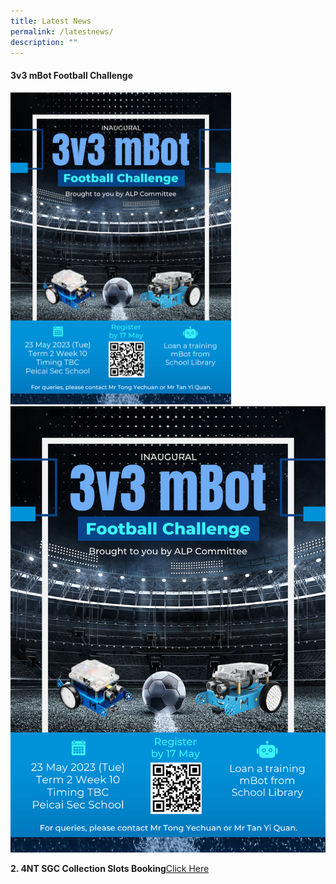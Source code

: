 ```yaml
---
title: Latest News
permalink: /latestnews/
description: ""
---
```

<h4><strong>3v3 mBot Football Challenge</strong></h4>
<img src="/images/3v3 mbot football challenge.png" style="width: 70%;"><br>
	    <a rel="noreferrer noopener" target="_blank" href="/images/3v3 mbot football challenge.png">
       <img src="/images/3v3 mbot football challenge.png">
    </a>
	

	
	
	
	
	
<b>2. 4NT SGC Collection Slots Booking</b><a rel="noopener" target="_blank" href="https://docs.google.com/forms/d/e/1FAIpQLSf30HhoPsCMq1RTcsKuMk5O2zyfjjJqO9xLUY08kEkrg_JXvQ/viewform">Click Here</a>